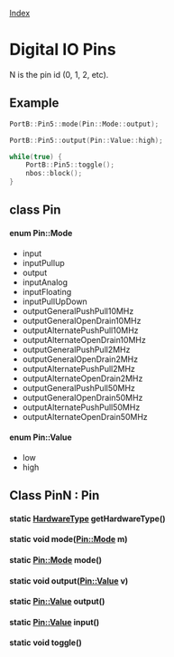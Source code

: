 [Index](../../index.hpp.md#index)

# Digital IO Pins

N is the pin id (0, 1, 2, etc).

## Example

```c++
PortB::Pin5::mode(Pin::Mode::output);

PortB::Pin5::output(Pin::Value::high);

while(true) {
    PortB::Pin5::toggle();
    nbos::block();
}
```

## class Pin

#### enum Pin::Mode
* input
* inputPullup
* output
* inputAnalog
* inputFloating
* inputPullUpDown
* outputGeneralPushPull10MHz
* outputGeneralOpenDrain10MHz
* outputAlternatePushPull10MHz
* outputAlternateOpenDrain10MHz
* outputGeneralPushPull2MHz
* outputGeneralOpenDrain2MHz
* outputAlternatePushPull2MHz
* outputAlternateOpenDrain2MHz
* outputGeneralPushPull50MHz
* outputGeneralOpenDrain50MHz
* outputAlternatePushPull50MHz
* outputAlternateOpenDrain50MHz

#### enum Pin::Value
* low
* high

## Class PinN : Pin

#### static [HardwareType](hardwaretype.hpp.md#enum-hardwaretype) getHardwareType()

#### static void mode([Pin::Mode](pin.hpp.md#enum-pinmode) m)

#### static [Pin::Mode](pin.hpp.md#enum-pinmode) mode()

#### static void output([Pin::Value](pin.hpp.md#enum-pinvalue) v)

#### static [Pin::Value](pin.hpp.md#enum-pinvalue) output()

#### static [Pin::Value](pin.hpp.md#enum-pinvalue) input()

#### static void toggle()
